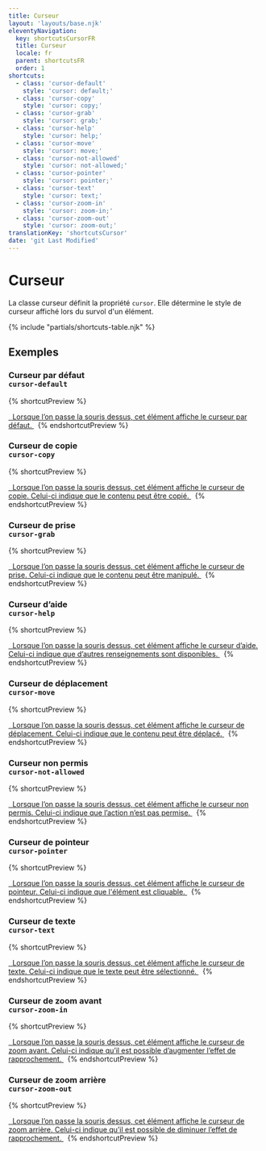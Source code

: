 ```yaml
---
title: Curseur
layout: 'layouts/base.njk'
eleventyNavigation:
  key: shortcutsCursorFR
  title: Curseur
  locale: fr
  parent: shortcutsFR
  order: 1
shortcuts:
  - class: 'cursor-default'
    style: 'cursor: default;'
  - class: 'cursor-copy'
    style: 'cursor: copy;'
  - class: 'cursor-grab'
    style: 'cursor: grab;'
  - class: 'cursor-help'
    style: 'cursor: help;'
  - class: 'cursor-move'
    style: 'cursor: move;'
  - class: 'cursor-not-allowed'
    style: 'cursor: not-allowed;'
  - class: 'cursor-pointer'
    style: 'cursor: pointer;'
  - class: 'cursor-text'
    style: 'cursor: text;'
  - class: 'cursor-zoom-in'
    style: 'cursor: zoom-in;'
  - class: 'cursor-zoom-out'
    style: 'cursor: zoom-out;'
translationKey: 'shortcutsCursor'
date: 'git Last Modified'
---
```


# Curseur

La classe curseur définit la propriété `cursor`. Elle détermine le style de curseur affiché lors du survol d'un élément.

{% include "partials/shortcuts-table.njk" %}

## Exemples

### Curseur par défaut<br/>`cursor-default`

{% shortcutPreview %}

<a href="#" class="cursor-default">
  Lorsque l’on passe la souris dessus, cet élément affiche le curseur par défaut.
</a> 
{% endshortcutPreview %}

### Curseur de copie<br/>`cursor-copy`

{% shortcutPreview %}

<a href="#" class="cursor-copy">
  Lorsque l’on passe la souris dessus, cet élément affiche le curseur de copie. Celui-ci indique que le contenu peut être copié.
</a> 
{% endshortcutPreview %}

### Curseur de prise<br/>`cursor-grab`

{% shortcutPreview %}

<a href="#" class="cursor-grab">
  Lorsque l’on passe la souris dessus, cet élément affiche le curseur de prise. Celui-ci indique que le contenu peut être manipulé.
</a> 
{% endshortcutPreview %}

### Curseur d’aide<br/>`cursor-help`

{% shortcutPreview %}

<a href="#" class="cursor-help">
  Lorsque l’on passe la souris dessus, cet élément affiche le curseur d’aide. Celui-ci indique que d’autres renseignements sont disponibles.
</a> 
{% endshortcutPreview %}

### Curseur de déplacement<br/>`cursor-move`

{% shortcutPreview %}

<a href="#" class="cursor-move">
  Lorsque l’on passe la souris dessus, cet élément affiche le curseur de déplacement. Celui-ci indique que le contenu peut être déplacé.
</a> 
{% endshortcutPreview %}

### Curseur non permis<br/>`cursor-not-allowed`

{% shortcutPreview %}

<a href="#" class="cursor-not-allowed">
  Lorsque l’on passe la souris dessus, cet élément affiche le curseur non permis. Celui-ci indique que l’action n’est pas permise.
</a> 
{% endshortcutPreview %}

### Curseur de pointeur<br/>`cursor-pointer`

{% shortcutPreview %}

<a href="#" class="cursor-pointer">
  Lorsque l’on passe la souris dessus, cet élément affiche le curseur de pointeur. Celui-ci indique que l'élément est cliquable.
</a> 
{% endshortcutPreview %}

### Curseur de texte<br/>`cursor-text`

{% shortcutPreview %}

<a href="#" class="cursor-text">
  Lorsque l’on passe la souris dessus, cet élément affiche le curseur de texte. Celui-ci indique que le texte peut être sélectionné.
</a> 
{% endshortcutPreview %}

### Curseur de zoom avant<br/>`cursor-zoom-in`

{% shortcutPreview %}

<a href="#" class="cursor-zoom-in">
  Lorsque l’on passe la souris dessus, cet élément affiche le curseur de zoom avant. Celui-ci indique qu’il est possible d’augmenter l’effet de rapprochement.
</a> 
{% endshortcutPreview %}

### Curseur de zoom arrière<br/>`cursor-zoom-out`

{% shortcutPreview %}

<a href="#" class="cursor-zoom-out">
  Lorsque l’on passe la souris dessus, cet élément affiche le curseur de zoom arrière. Celui-ci indique qu’il est possible de diminuer l’effet de rapprochement.
</a> 
{% endshortcutPreview %}
